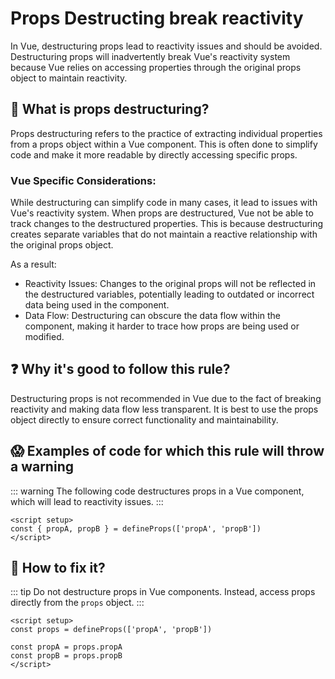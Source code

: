 # Props Destructing break reactivity

In Vue, destructuring props lead to reactivity issues and should be avoided. Destructuring props will inadvertently break Vue's reactivity system because Vue relies on accessing properties through the original props object to maintain reactivity.

## 📖 What is props destructuring?

Props destructuring refers to the practice of extracting individual properties from a props object within a Vue component. This is often done to simplify code and make it more readable by directly accessing specific props.

### Vue Specific Considerations:

While destructuring can simplify code in many cases, it lead to issues with Vue's reactivity system. When props are destructured, Vue not be able to track changes to the destructured properties. This is because destructuring creates separate variables that do not maintain a reactive relationship with the original props object.

As a result:

- Reactivity Issues: Changes to the original props will not be reflected in the destructured variables, potentially leading to outdated or incorrect data being used in the component.
- Data Flow: Destructuring can obscure the data flow within the component, making it harder to trace how props are being used or modified.

## ❓ Why it's good to follow this rule?

Destructuring props is not recommended in Vue due to the fact of breaking reactivity and making data flow less transparent. It is best to use the props object directly to ensure correct functionality and maintainability.


## 😱 Examples of code for which this rule will throw a warning

::: warning
The following code destructures props in a Vue component, which will lead to reactivity issues.
:::

```vue
<script setup>
const { propA, propB } = defineProps(['propA', 'propB'])
</script>
```

## 🤩 How to fix it?

::: tip
Do not destructure props in Vue components. Instead, access props directly from the `props` object.
:::

```vue
<script setup>
const props = defineProps(['propA', 'propB'])

const propA = props.propA
const propB = props.propB
</script>
```
